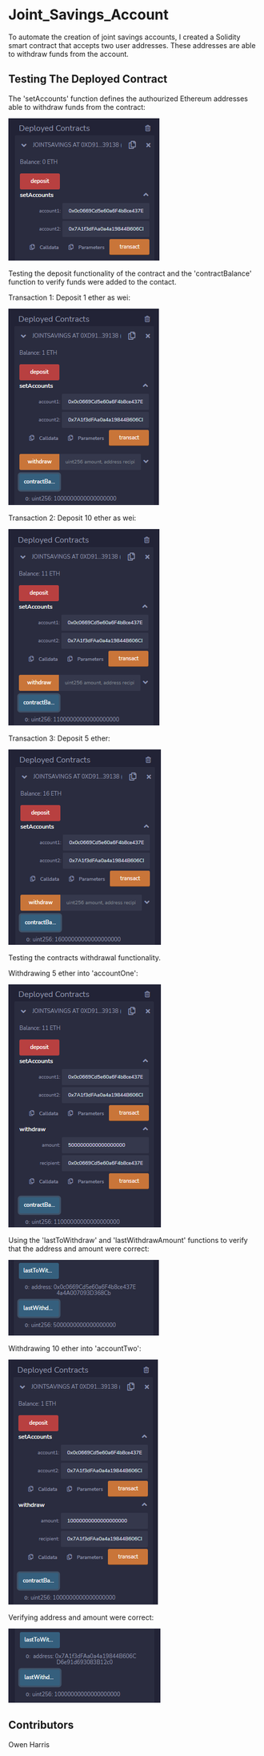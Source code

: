 # Joint_Savings_Account

To automate the creation of joint savings accounts, I created a Solidity smart contract that accepts two user addresses. These addresses are able to withdraw funds from the account.

## Testing The Deployed Contract

The 'setAccounts' function defines the authourized Ethereum addresses able to withdraw funds from the contract:

![Step_1](Execution_Results/Step_1.png)

Testing the deposit functionality of the contract and the 'contractBalance' function to verify funds were added to the contact.

Transaction 1: Deposit 1 ether as wei:

![Step_2](Execution_Results/Step_2.png)

Transaction 2: Deposit 10 ether as wei:

![Step_3](Execution_Results/Step_3.png)

Transaction 3: Deposit 5 ether:

![Step_4](Execution_Results/Step_4.png)

Testing the contracts withdrawal functionality.

Withdrawing 5 ether into 'accountOne':

![Step_5](Execution_Results/Step_5.png)

Using the 'lastToWithdraw' and 'lastWithdrawAmount' functions to verify that the address and amount were correct:

![Step_6](Execution_Results/Step_6.png)

Withdrawing 10 ether into 'accountTwo':

![Step_7](Execution_Results/Step_7.png)

Verifying address and amount were correct:

![Step_8](Execution_Results/Step_8.png)

## Contributors

Owen Harris











